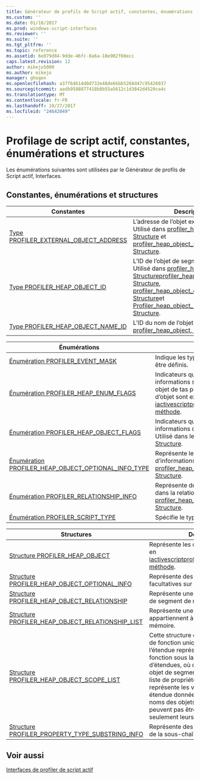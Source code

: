 ```yaml
---
title: Générateur de profils de Script actif, constantes, énumérations et Structures | Documents Microsoft
ms.custom: ''
ms.date: 01/18/2017
ms.prod: windows-script-interfaces
ms.reviewer: ''
ms.suite: ''
ms.tgt_pltfrm: ''
ms.topic: reference
ms.assetid: 6e079d84-9dde-46fc-8a6a-18e902f60ecc
caps.latest.revision: 12
author: mikejo5000
ms.author: mikejo
manager: ghogen
ms.openlocfilehash: a37f64b14d0d732e48de66bb5268d47c95426937
ms.sourcegitcommit: aadb9588877418b8b55a5612c1d3842d4520ca4c
ms.translationtype: MT
ms.contentlocale: fr-FR
ms.lasthandoff: 10/27/2017
ms.locfileid: "24642049"
---
```

# <a name="active-script-profiler-constants-enumerations-and-structures"></a>Profilage de script actif, constantes, énumérations et structures
Les énumérations suivantes sont utilisées par le Générateur de profils de Script actif, Interfaces.  
  
## <a name="constants-enumerations-and-structures"></a>Constantes, énumérations et structures  
  
|Constantes|Description|  
|---------------|-----------------|  
|[Type PROFILER_EXTERNAL_OBJECT_ADDRESS](../../winscript/reference/profiler-external-object-address-type.md)|L’adresse de l’objet externe du profileur. Utilisé dans [profiler_heap_object, Structure](../../winscript/reference/profiler-heap-object-structure.md) et [profiler_heap_object_relationship, Structure](../../winscript/reference/profiler-heap-object-relationship-structure.md).|  
|[Type PROFILER_HEAP_OBJECT_ID](../../winscript/reference/profiler-heap-object-id-type.md)|L’ID de l’objet de segment de mémoire. Utilisé dans [profiler_heap_object, Structure](../../winscript/reference/profiler-heap-object-structure.md)[profiler_heap_object_scope_list, Structure](../../winscript/reference/profiler-heap-object-scope-list-structure.md), [profiler_heap_object_optional_info, Structure](../../winscript/reference/profiler-heap-object-optional-info-structure.md)et [Profiler_heap_object_relationship, Structure](../../winscript/reference/profiler-heap-object-relationship-structure.md).|  
|[Type PROFILER_HEAP_OBJECT_NAME_ID](../../winscript/reference/profiler-heap-object-name-id-type.md)|L’ID du nom de l’objet de tas. Utilisé dans [profiler_heap_object, Structure](../../winscript/reference/profiler-heap-object-structure.md).|  
  
|Énumérations|Description|  
|------------------|-----------------|  
|[Énumération PROFILER_EVENT_MASK](../../winscript/reference/profiler-event-mask-enumeration.md)|Indique les types d’événements doivent être définis.|  
|[Énumération PROFILER_HEAP_ENUM_FLAGS](../../winscript/reference/profiler-heap-enum-flags-enumeration.md)|Indicateurs qui représentent des si des informations supplémentaires sur un objet de tas pointé dans une relation d’objet sont exposées. Utilisé dans le [iactivescriptprofilercontrol5::enumheap2, méthode](../../winscript/reference/iactivescriptprofilercontrol5-enumheap2-method.md).|  
|[Énumération PROFILER_HEAP_OBJECT_FLAGS](../../winscript/reference/profiler-heap-object-flags-enumeration.md)|Indicateurs qui représentent des informations de base sur l’objet de tas. Utilisé dans le [profiler_heap_object, Structure](../../winscript/reference/profiler-heap-object-structure.md).|  
|[Énumération PROFILER_HEAP_OBJECT_OPTIONAL_INFO_TYPE](../../winscript/reference/profiler-heap-object-optional-info-type-enumeration.md)|Représente les différents types d’informations facultatives. Utilisé dans [profiler_heap_object_optional_info, Structure](../../winscript/reference/profiler-heap-object-optional-info-structure.md).|  
|[Énumération PROFILER_RELATIONSHIP_INFO](../../winscript/reference/profiler-relationship-info-enumeration.md)|Représente des informations sur l’objet dans la relation. Utilisé dans [profiler_heap_object_relationship, Structure](../../winscript/reference/profiler-heap-object-relationship-structure.md).|  
|[Énumération PROFILER_SCRIPT_TYPE](../../winscript/reference/profiler-script-type-enumeration.md)|Spécifie le type de script.|  
  
|Structures|Description|  
|----------------|-----------------|  
|[Structure PROFILER_HEAP_OBJECT](../../winscript/reference/profiler-heap-object-structure.md)|Représente les objets du tas, regroupés en [iactivescriptprofilercontrol3::enumheap, méthode](../../winscript/reference/iactivescriptprofilercontrol3-enumheap-method.md).|  
|[Structure PROFILER_HEAP_OBJECT_OPTIONAL_INFO ](../../winscript/reference/profiler-heap-object-optional-info-structure.md)|Représente des informations facultatives sur les objets du tas.|  
|[Structure PROFILER_HEAP_OBJECT_RELATIONSHIP](../../winscript/reference/profiler-heap-object-relationship-structure.md)|Représente une relation entre un objet de segment de mémoire.|  
|[Structure PROFILER_HEAP_OBJECT_RELATIONSHIP_LIST](../../winscript/reference/profiler-heap-object-relationship-list-structure.md)|Représente une liste de relations qui appartiennent à un objet de segment de mémoire.|  
|[Structure PROFILER_HEAP_OBJECT_SCOPE_LIST](../../winscript/reference/profiler-heap-object-scope-list-structure.md)|Cette structure est associée aux objets de fonction uniquement. La liste de l’étendue représente la fermeture de la fonction sous la forme d’une liste d’étendues, où chaque étendue est un objet de segment de mémoire avec une liste de propriétés associée qui représente les variables dans chaque étendue donnée. Dans certains cas, les noms des objets dans cette étendue ne peuvent pas être disponibles, seulement leurs ID.|  
|[Structure PROFILER_PROPERTY_TYPE_SUBSTRING_INFO](../../winscript/reference/profiler-property-type-substring-info-structure.md)|Représente des informations sur le type de la sous-chaîne.|  
  
## <a name="see-also"></a>Voir aussi  
 [Interfaces de profiler de script actif](../../winscript/reference/active-script-profiler-interfaces.md)